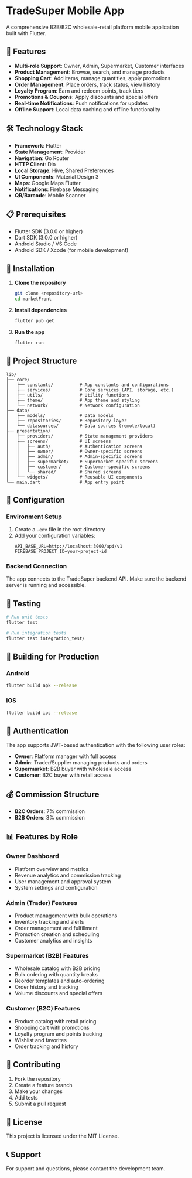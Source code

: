 # TradeSuper Mobile App

A comprehensive B2B/B2C wholesale-retail platform mobile application built with Flutter.

## 🚀 Features

- **Multi-role Support**: Owner, Admin, Supermarket, Customer interfaces
- **Product Management**: Browse, search, and manage products
- **Shopping Cart**: Add items, manage quantities, apply promotions
- **Order Management**: Place orders, track status, view history
- **Loyalty Program**: Earn and redeem points, track tiers
- **Promotions & Coupons**: Apply discounts and special offers
- **Real-time Notifications**: Push notifications for updates
- **Offline Support**: Local data caching and offline functionality

## 🛠️ Technology Stack

- **Framework**: Flutter
- **State Management**: Provider
- **Navigation**: Go Router
- **HTTP Client**: Dio
- **Local Storage**: Hive, Shared Preferences
- **UI Components**: Material Design 3
- **Maps**: Google Maps Flutter
- **Notifications**: Firebase Messaging
- **QR/Barcode**: Mobile Scanner

## 📋 Prerequisites

- Flutter SDK (3.0.0 or higher)
- Dart SDK (3.0.0 or higher)
- Android Studio / VS Code
- Android SDK / Xcode (for mobile development)

## 🚀 Installation

1. **Clone the repository**

   ```bash
   git clone <repository-url>
   cd marketFront
   ```

2. **Install dependencies**

   ```bash
   flutter pub get
   ```

3. **Run the app**
   ```bash
   flutter run
   ```

## 📁 Project Structure

```
lib/
├── core/
│   ├── constants/          # App constants and configurations
│   ├── services/           # Core services (API, storage, etc.)
│   ├── utils/              # Utility functions
│   ├── theme/              # App theme and styling
│   └── network/            # Network configuration
├── data/
│   ├── models/             # Data models
│   ├── repositories/       # Repository layer
│   └── datasources/        # Data sources (remote/local)
├── presentation/
│   ├── providers/          # State management providers
│   ├── screens/            # UI screens
│   │   ├── auth/           # Authentication screens
│   │   ├── owner/          # Owner-specific screens
│   │   ├── admin/          # Admin-specific screens
│   │   ├── supermarket/    # Supermarket-specific screens
│   │   ├── customer/       # Customer-specific screens
│   │   └── shared/         # Shared screens
│   └── widgets/            # Reusable UI components
└── main.dart               # App entry point
```

## 🔧 Configuration

### Environment Setup

1. Create a `.env` file in the root directory
2. Add your configuration variables:
   ```
   API_BASE_URL=http://localhost:3000/api/v1
   FIREBASE_PROJECT_ID=your-project-id
   ```

### Backend Connection

The app connects to the TradeSuper backend API. Make sure the backend server is running and accessible.

## 🧪 Testing

```bash
# Run unit tests
flutter test

# Run integration tests
flutter test integration_test/
```

## 📱 Building for Production

### Android

```bash
flutter build apk --release
```

### iOS

```bash
flutter build ios --release
```

## 🔐 Authentication

The app supports JWT-based authentication with the following user roles:

- **Owner**: Platform manager with full access
- **Admin**: Trader/Supplier managing products and orders
- **Supermarket**: B2B buyer with wholesale access
- **Customer**: B2C buyer with retail access

## 💰 Commission Structure

- **B2C Orders**: 7% commission
- **B2B Orders**: 3% commission

## 📊 Features by Role

### Owner Dashboard

- Platform overview and metrics
- Revenue analytics and commission tracking
- User management and approval system
- System settings and configuration

### Admin (Trader) Features

- Product management with bulk operations
- Inventory tracking and alerts
- Order management and fulfillment
- Promotion creation and scheduling
- Customer analytics and insights

### Supermarket (B2B) Features

- Wholesale catalog with B2B pricing
- Bulk ordering with quantity breaks
- Reorder templates and auto-ordering
- Order history and tracking
- Volume discounts and special offers

### Customer (B2C) Features

- Product catalog with retail pricing
- Shopping cart with promotions
- Loyalty program and points tracking
- Wishlist and favorites
- Order tracking and history

## 🤝 Contributing

1. Fork the repository
2. Create a feature branch
3. Make your changes
4. Add tests
5. Submit a pull request

## 📝 License

This project is licensed under the MIT License.

## 📞 Support

For support and questions, please contact the development team.
